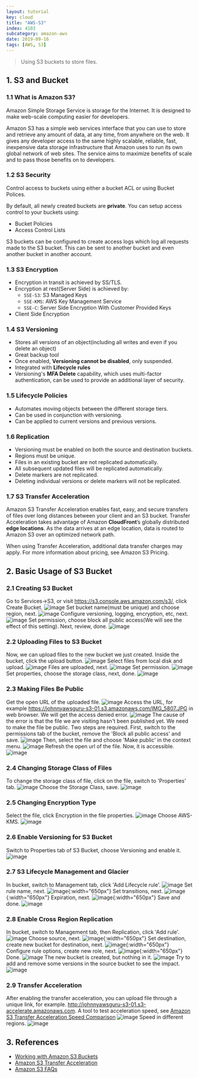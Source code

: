 ```yaml
---
layout: tutorial
key: cloud
title: "AWS-S3"
index: 4103
subcategory: amazon-aws
date: 2019-09-16
tags: [AWS, S3]
---
```


> Using S3 buckets to store files.

## 1. S3 and Bucket
### 1.1 What is Amazon S3?
Amazon Simple Storage Service is storage for the Internet. It is designed to make web-scale computing easier for developers.

Amazon S3 has a simple web services interface that you can use to store and retrieve any amount of data, at any time, from anywhere on the web. It gives any developer access to the same highly scalable, reliable, fast, inexpensive data storage infrastructure that Amazon uses to run its own global network of web sites. The service aims to maximize benefits of scale and to pass those benefits on to developers.
### 1.2 S3 Security
Control access to buckets using either a bucket ACL or using Bucket Polices.

By default, all newly created buckets are **private**. You can setup access control to your buckets using:
* Bucket Policies
* Access Control Lists

S3 buckets can be configured to create access logs which log all requests made to the S3 bucket. This can be sent to another bucket and even another bucket in another account.

### 1.3 S3 Encryption
* Encryption in transit is achieved by SS/TLS.
* Encryption at rest(Server Side) is achieved by:
  - `SSE-S3`: S3 Managed Keys
  - `SSE-KMS`: AWS Key Management Service
  - `SSE-C`: Server Side Encryption With Customer Provided Keys
* Client Side Encryption

### 1.4 S3 Versioning
* Stores all versions of an object(including all writes and even if you delete an object)
* Great backup tool
* Once enabled, **Versioning cannot be disabled**, only suspended.
* Integrated with **Lifecycle rules**
* Versioning's **MFA Delete** capability, which uses multi-factor authentication, can be used to provide an additional layer of security.

### 1.5 Lifecycle Policies
* Automates moving objects between the different storage tiers.
* Can be used in conjunction with versioning.
* Can be applied to current versions and previous versions.

### 1.6 Replication
* Versioning must be enabled on both the source and destination buckets.
* Regions must be unique.
* Files in an existing bucket are not replicated automatically.
* All subsequent updated files will be replicated automatically.
* Delete markers are not replicated.
* Deleting individual versions or delete markers will not be replicated.

### 1.7 S3 Transfer Acceleration
Amazon S3 Transfer Acceleration enables fast, easy, and secure transfers of files over long distances between your client and an S3 bucket. Transfer Acceleration takes advantage of Amazon **CloudFront**’s globally distributed **edge locations**. As the data arrives at an edge location, data is routed to Amazon S3 over an optimized network path.

When using Transfer Acceleration, additional data transfer charges may apply. For more information about pricing, see Amazon S3 Pricing.

## 2. Basic Usage of S3 Bucket
### 2.1 Creating S3 Bucket
Go to Services->S3, or visit https://s3.console.aws.amazon.com/s3/, click Create Bucket.
![image](/assets/images/cloud/4103/s3-home.png)
Set bucket name(must be unique) and choose region, next.
![image](/assets/images/cloud/4103/create-s3-bucket.png)
Configure versioning, logging, encryption, etc, next.
![image](/assets/images/cloud/4103/create-s3-bucket-config.png)
Set permission, choose block all public access(We will see the effect of this setting). Next, review, done.
![image](/assets/images/cloud/4103/create-s3-bucket-permission.png)
### 2.2 Uploading Files to S3 Bucket
Now, we can upload files to the new bucket we just created. Inside the bucket, click the upload button.
![image](/assets/images/cloud/4103/s3-bucket.png)
Select files from local disk and upload.
![image](/assets/images/cloud/4103/s3-upload.png)
Files are uploaded, next.
![image](/assets/images/cloud/4103/upload-file.png)
Set permission.
![image](/assets/images/cloud/4103/upload-file-permission.png)
Set properties, choose the storage class, next, done.
![image](/assets/images/cloud/4103/upload-file-properties.png)
### 2.3 Making Files Be Public
Get the open URL of the uploaded file.
![image](/assets/images/cloud/4103/file-link.png)
Access the URL, for example https://johnnyawsguru-s3-01.s3.amazonaws.com/IMG_5807.JPG in web browser. We will get the access denied error.
![image](/assets/images/cloud/4103/file-access-denied.png)
The cause of the error is that the file we are visiting hasn't been published yet. We need to make the file be public. Two steps are required. First, switch to the permissions tab of the bucket, remove the 'Block all public access' and save.
![image](/assets/images/cloud/4103/public-bucket.png)
Then, select the file and choose 'Make public' in the context menu.
![image](/assets/images/cloud/4103/public-file.png)
Refresh the open url of the file. Now, it is accessible.
![image](/assets/images/cloud/4103/public-file-success.png)
### 2.4 Changing Storage Class of Files
To change the storage class of file, click on the file, switch to 'Properties' tab.
![image](/assets/images/cloud/4103/change-storage-class.png)
Choose the Storage Class, save.
![image](/assets/images/cloud/4103/s3-file-storage-class.png)
### 2.5 Changing Encryption Type
Select the file, click Encryption in the file properties.
![image](/assets/images/cloud/4103/change-encryption-type.png)
Choose AWS-KMS.
![image](/assets/images/cloud/4103/change-encryption-type2.png)
### 2.6 Enable Versioning for S3 Bucket
Switch to Properties tab of S3 Bucket, choose Versioning and enable it.
![image](/assets/images/cloud/4103/s3-versioning.png)
### 2.7 S3 Lifecycle Management and Glacier
In bucket, switch to Management tab, click 'Add Lifecycle rule'.
![image](/assets/images/cloud/4103/s3-lifecycle-management.png)
Set rule name, next.
![image](/assets/images/cloud/4103/create-lifecycle-rule-1.png){:width="650px"}
Set transitions, next.
![image](/assets/images/cloud/4103/create-lifecycle-rule-transitions.png){:width="650px"}
Expiration, next.
![image](/assets/images/cloud/4103/create-lifecycle-rule-expiration.png){:width="650px"}
Save and done.
![image](/assets/images/cloud/4103/create-lifecycle-rule-done.png)
### 2.8 Enable Cross Region Replication
In bucket, switch to Management tab, then Replication, click 'Add rule'.
![image](/assets/images/cloud/4103/s3-replication.png)
Choose source, next.
![image](/assets/images/cloud/4103/create-replication-rule-source.png){:width="650px"}
Set destination, create new bucket for destination, next.
![image](/assets/images/cloud/4103/create-replication-rule-destination.png){:width="650px"}
Configure rule options, create new role, next.
![image](/assets/images/cloud/4103/create-replication-rule-role.png){:width="650px"}
Done.
![image](/assets/images/cloud/4103/create-replication-rule-done.png)
The new bucket is created, but nothing in it.
![image](/assets/images/cloud/4103/new-replication-bucket.png)
Try to add and remove some versions in the source bucket to see the impact.
![image](/assets/images/cloud/4103/new-replication-bucket-replicated.png)
### 2.9 Transfer Acceleration
After enabling the transfer acceleration, you can upload file through a unique link, for example.
http://johnnyawsguru-s3-01.s3-accelerate.amazonaws.com. A tool to test acceleration speed, see [Amazon S3 Transfer Acceleration Speed Comparison](https://s3-accelerate-speedtest.s3-accelerate.amazonaws.com/en/accelerate-speed-comparsion.html)
![image](/assets/images/cloud/4103/transfer-acceleration-speed-comparison.png)
Speed in different regions.
![image](/assets/images/cloud/4103/transfer-acceleration-speed-comparison2.png)

## 3. References
* [Working with Amazon S3 Buckets](https://docs.aws.amazon.com/AmazonS3/latest/dev/UsingBucket.html)
* [Amazon S3 Transfer Acceleration](https://docs.aws.amazon.com/AmazonS3/latest/dev/transfer-acceleration.html)
* [Amazon S3 FAQs](https://aws.amazon.com/s3/faqs/)
